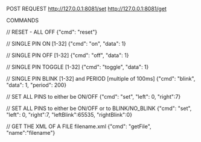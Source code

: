 POST REQUEST
http://127.0.0.1:8081/set
http://127.0.0.1:8081/get

COMMANDS

// RESET - ALL OFF
{"cmd": "reset"}

// SINGLE PIN ON [1-32]
{"cmd": "on", "data": 1}

// SINGLE PIN OFF [1-32]
{"cmd": "off", "data": 1}

// SINGLE PIN TOGGLE [1-32]
{"cmd": "toggle", "data": 1}

// SINGLE PIN BLINK [1-32] and PERIOD [multiple of 100ms]
{"cmd": "blink", "data": 1, "period": 200}

// SET ALL PINS to either be ON/OFF
{"cmd": "set", "left": 0, "right":7}

// SET ALL PINS to either be ON/OFF or to BLINK/NO_BLINK
{"cmd": "set", "left": 0, "right":7, "leftBlink":65535, "rightBlink":0}

// GET THE XML OF A FILE filename.xml
{"cmd": "getFile", "name":"filename"}